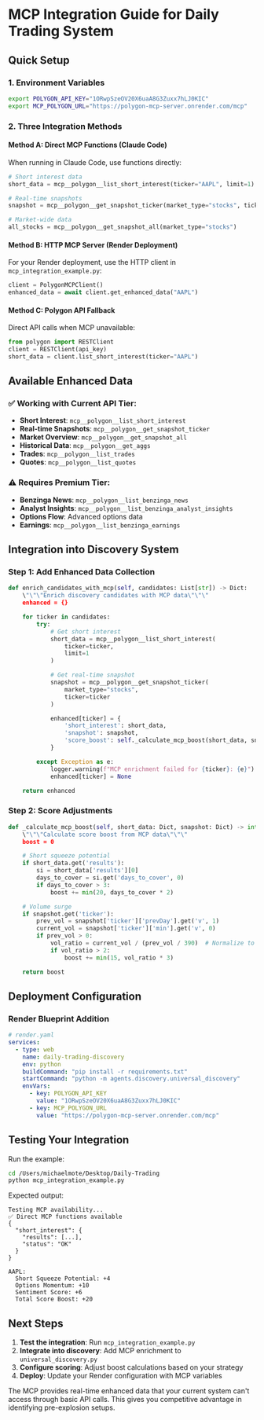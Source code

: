 # MCP Integration Guide for Daily Trading System

## Quick Setup

### 1. Environment Variables
```bash
export POLYGON_API_KEY="1ORwpSzeOV20X6uaA8G3Zuxx7hLJ0KIC"
export MCP_POLYGON_URL="https://polygon-mcp-server.onrender.com/mcp"
```

### 2. Three Integration Methods

#### Method A: Direct MCP Functions (Claude Code)
When running in Claude Code, use functions directly:
```python
# Short interest data
short_data = mcp__polygon__list_short_interest(ticker="AAPL", limit=1)

# Real-time snapshots
snapshot = mcp__polygon__get_snapshot_ticker(market_type="stocks", ticker="AAPL")

# Market-wide data
all_stocks = mcp__polygon__get_snapshot_all(market_type="stocks")
```

#### Method B: HTTP MCP Server (Render Deployment)
For your Render deployment, use the HTTP client in `mcp_integration_example.py`:
```python
client = PolygonMCPClient()
enhanced_data = await client.get_enhanced_data("AAPL")
```

#### Method C: Polygon API Fallback
Direct API calls when MCP unavailable:
```python
from polygon import RESTClient
client = RESTClient(api_key)
short_data = client.list_short_interest(ticker="AAPL")
```

## Available Enhanced Data

### ✅ Working with Current API Tier:
- **Short Interest**: `mcp__polygon__list_short_interest`
- **Real-time Snapshots**: `mcp__polygon__get_snapshot_ticker`
- **Market Overview**: `mcp__polygon__get_snapshot_all`
- **Historical Data**: `mcp__polygon__get_aggs`
- **Trades**: `mcp__polygon__list_trades`
- **Quotes**: `mcp__polygon__list_quotes`

### ⚠️ Requires Premium Tier:
- **Benzinga News**: `mcp__polygon__list_benzinga_news`
- **Analyst Insights**: `mcp__polygon__list_benzinga_analyst_insights`
- **Options Flow**: Advanced options data
- **Earnings**: `mcp__polygon__list_benzinga_earnings`

## Integration into Discovery System

### Step 1: Add Enhanced Data Collection
```python
def enrich_candidates_with_mcp(self, candidates: List[str]) -> Dict:
    \"\"\"Enrich discovery candidates with MCP data\"\"\"
    enhanced = {}

    for ticker in candidates:
        try:
            # Get short interest
            short_data = mcp__polygon__list_short_interest(
                ticker=ticker,
                limit=1
            )

            # Get real-time snapshot
            snapshot = mcp__polygon__get_snapshot_ticker(
                market_type="stocks",
                ticker=ticker
            )

            enhanced[ticker] = {
                'short_interest': short_data,
                'snapshot': snapshot,
                'score_boost': self._calculate_mcp_boost(short_data, snapshot)
            }

        except Exception as e:
            logger.warning(f"MCP enrichment failed for {ticker}: {e}")
            enhanced[ticker] = None

    return enhanced
```

### Step 2: Score Adjustments
```python
def _calculate_mcp_boost(self, short_data: Dict, snapshot: Dict) -> int:
    \"\"\"Calculate score boost from MCP data\"\"\"
    boost = 0

    # Short squeeze potential
    if short_data.get('results'):
        si = short_data['results'][0]
        days_to_cover = si.get('days_to_cover', 0)
        if days_to_cover > 3:
            boost += min(20, days_to_cover * 2)

    # Volume surge
    if snapshot.get('ticker'):
        prev_vol = snapshot['ticker']['prevDay'].get('v', 1)
        current_vol = snapshot['ticker']['min'].get('v', 0)
        if prev_vol > 0:
            vol_ratio = current_vol / (prev_vol / 390)  # Normalize to per-minute
            if vol_ratio > 2:
                boost += min(15, vol_ratio * 3)

    return boost
```

## Deployment Configuration

### Render Blueprint Addition
```yaml
# render.yaml
services:
  - type: web
    name: daily-trading-discovery
    env: python
    buildCommand: "pip install -r requirements.txt"
    startCommand: "python -m agents.discovery.universal_discovery"
    envVars:
      - key: POLYGON_API_KEY
        value: "1ORwpSzeOV20X6uaA8G3Zuxx7hLJ0KIC"
      - key: MCP_POLYGON_URL
        value: "https://polygon-mcp-server.onrender.com/mcp"
```

## Testing Your Integration

Run the example:
```bash
cd /Users/michaelmote/Desktop/Daily-Trading
python mcp_integration_example.py
```

Expected output:
```
Testing MCP availability...
✅ Direct MCP functions available
{
  "short_interest": {
    "results": [...],
    "status": "OK"
  }
}

AAPL:
  Short Squeeze Potential: +4
  Options Momentum: +10
  Sentiment Score: +6
  Total Score Boost: +20
```

## Next Steps

1. **Test the integration**: Run `mcp_integration_example.py`
2. **Integrate into discovery**: Add MCP enrichment to `universal_discovery.py`
3. **Configure scoring**: Adjust boost calculations based on your strategy
4. **Deploy**: Update your Render configuration with MCP variables

The MCP provides real-time enhanced data that your current system can't access through basic API calls. This gives you competitive advantage in identifying pre-explosion setups.